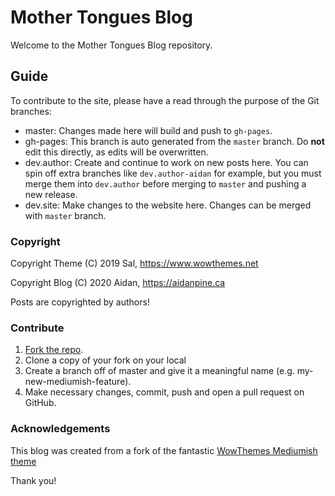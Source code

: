 # Mother Tongues Blog

Welcome to the Mother Tongues Blog repository.

## Guide

To contribute to the site, please have a read through the purpose of the Git branches:

- master: Changes made here will build and push to `gh-pages`.
- gh-pages: This branch is auto generated from the `master` branch. Do **not** edit this directly, as edits will be overwritten.
- dev.author: Create and continue to work on new posts here. You can spin off extra branches like `dev.author-aidan` for example, but you must merge them into `dev.author` before merging to `master` and pushing a new release.
- dev.site: Make changes to the website here. Changes can be merged with `master` branch.

### Copyright

Copyright Theme (C) 2019 Sal, https://www.wowthemes.net

Copyright Blog (C) 2020 Aidan, https://aidanpine.ca

Posts are copyrighted by authors!

### Contribute

1. [Fork the repo](https://github.com/roedoejet/mothertongues-blog).
2. Clone a copy of your fork on your local
3. Create a branch off of master and give it a meaningful name (e.g. my-new-mediumish-feature).
4. Make necessary changes, commit, push and open a pull request on GitHub.

### Acknowledgements

This blog was created from a fork of the fantastic [WowThemes Mediumish theme](https://wowthemesnet.github.io/mediumish-theme-jekyll/)

Thank you!
